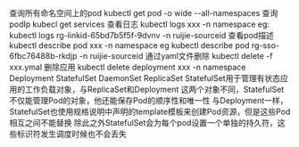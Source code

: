 查询所有命名空间上的pod
kubectl get pod -o wide --all-namespaces
查询podIp
kubecl get services
查看日志
kubectl logs xxx -n namespace
eg:
kubectl logs rg-linkid-65bd7b5f5f-9dvnv -n ruijie-sourceid 
查看pod描述
kubectl describe pod xxx -n namespace
eg
kubectl describe pod rg-sso-6fbc76488b-rkdjp -n ruijie-sourceid
通过yaml文件删除
kubectl delete -f xxx.ymal
删除应用
kubectl delete deployment xxx -n namespace
Deployment StatefulSet DaemonSet ReplicaSet
StatefulSet用于管理有状态应用的工作负载对象，与ReplicaSet和Deployment
这两个对象不同，StatefulSet不仅能管理Pod的对象，他还能保存Pod的顺序性和唯一性
与Deployment一样，StatefulSet也使用规格说明中声明的template模板来创建Pod资源，但是这些Pod相互之间不能替换
除此之外StatefulSet会为每个pod设置一个单独的持久符，这些标识符发生调度时候也不会丢失


